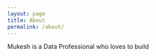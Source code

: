 ```yaml
---
layout: page
title: About
permalink: /about/
---
```


Mukesh is a Data Professional who loves to build